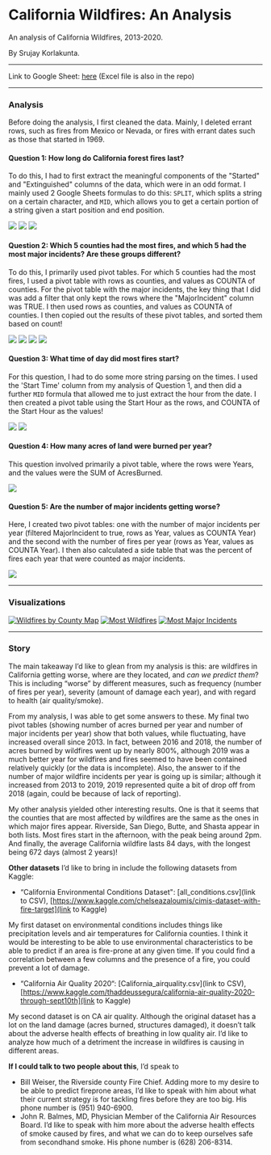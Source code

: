 # California Wildfires: An Analysis
An analysis of California Wildfires, 2013-2020. 

By Srujay Korlakunta. 

<hr>

Link to Google Sheet: [here](https://docs.google.com/spreadsheets/d/1rExJMaAEiaiRb1maou204j6620tCPqnm6Vu4wLpOJio/edit?usp=sharing) (Excel file is also in the repo)

<hr>

### Analysis

Before doing the analysis, I first cleaned the data. Mainly, I deleted errant rows, such as fires from Mexico or Nevada, or fires with errant dates such as those that started in 1969. 

#### Question 1: How long do California forest fires last?

To do this, I had to first extract the meaningful components of the "Started" and "Extinguished" columns of the data, which were in an odd format. I mainly used 2 Google Sheets formulas to do this: `SPLIT`, which splits a string on a certain character, and `MID`, which allows you to get a certain portion of a string given a start position and end position.

![](q1_1.png)
![](q1_2.png)
![](q1_3.png)

#### Question 2: Which 5 counties had the most fires, and which 5 had the most major incidents? Are these groups different?

To do this, I primarily used pivot tables. For which 5 counties had the most fires, I used a pivot table with rows as counties, and values as COUNTA of counties. For the pivot table with the major incidents, the key thing that I did was add a filter that only kept the rows where the "MajorIncident" column was TRUE. I then used rows as counties, and values as COUNTA of counties. I then copied out the results of these pivot tables, and sorted them based on count!

![](q2_1.png)
![](q2_2.png)
![](q2_3.png)
![](q2_4.png)

#### Question 3: What time of day did most fires start?

For this question, I had to do some more string parsing on the times. I used the 'Start Time' column from my analysis of Question 1, and then did a further `MID` formula that allowed me to just extract the hour from the date. I then created a pivot table using the Start Hour as the rows, and COUNTA of the Start Hour as the values!

![](q3_1.png)
![](q3_2.png)

#### Question 4: How many acres of land were burned per year?

This question involved primarily a pivot table, where the rows were Years, and the values were the SUM of AcresBurned.

![](q4_1.png)

#### Question 5: Are the number of major incidents getting worse?

Here, I created two pivot tables: one with the number of major incidents per year (filtered MajorIncident to true, rows as Year, values as COUNTA Year) and the second with the number of fires per year (rows as Year, values as COUNTA Year). I then also calculated a side table that was the percent of fires each year that were counted as major incidents.

![](q5_1.png)

<hr>

### Visualizations


[![Wildfires by County Map](wildfires_by_county_map.png)](https://datawrapper.dwcdn.net/ABFvR/1/)
[![Most Wildfires](most_wildfires.png)](https://datawrapper.dwcdn.net/iyWks/1/)
[![Most Major Incidents](most_major_incidents.png)](https://datawrapper.dwcdn.net/d63RT/1/)


<hr>

### Story

The main takeaway I’d like to glean from my analysis is this: are wildfires in California getting worse, where are they located, and *can we predict them*? This is including “worse” by different measures, such as frequency (number of fires per year), severity (amount of damage each year), and with regard to health (air quality/smoke). 

From my analysis, I was able to get some answers to these. My final two pivot tables (showing number of acres burned per year and number of major incidents per year) show that both values, while fluctuating, have increased overall since 2013. In fact, between 2016 and 2018, the number of acres burned by wildfires went up by nearly 800%, although 2019 was a much better year for wildfires and fires seemed to have been contained relatively quickly (or the data is incomplete). Also, the answer to if the number of major wildfire incidents per year is going up is similar; although it increased from 2013 to 2019, 2019 represented quite a bit of drop off from 2018 (again, could be because of lack of reporting).

My other analysis yielded other interesting results. One is that it seems that the counties that are most affected by wildfires are the same as the ones in which major fires appear. Riverside, San Diego, Butte, and Shasta appear in both lists. Most fires start in the afternoon, with the peak being around 2pm. And finally, the average California wildfire lasts 84 days, with the longest being 672 days (almost 2 years)!

**Other datasets** I’d like to bring in include the following datasets from Kaggle:
 * “California Environmental Conditions Dataset": [all_conditions.csv](link to CSV), [https://www.kaggle.com/chelseazaloumis/cimis-dataset-with-fire-target](link to Kaggle)

My first dataset on environmental conditions includes things like precipitation levels and air temperatures for California counties. I think it would be interesting to be able to use environmental characteristics to be able to predict if an area is fire-prone at any given time. If you could find a correlation between a few columns and the presence of a fire, you could prevent a lot of damage. 

 * “California Air Quality 2020“: [California_airquality.csv](link to CSV), [https://www.kaggle.com/thaddeussegura/california-air-quality-2020-through-sept10th](link to Kaggle)

My second dataset is on CA air quality. Although the original dataset has a lot on the land damage (acres burned, structures damaged), it doesn’t talk about the adverse health effects of breathing in low quality air. I’d like to analyze how much of a detriment the increase in wildfires is causing in different areas.

**If I could talk to two people about this**, I’d speak to 
 * Bill Weiser, the Riverside county Fire Chief. Adding more to my desire to be able to predict fireprone areas, I’d like to speak with him about what their current strategy is for tackling fires before they are too big. His phone number is (951) 940-6900. 
 * John R. Balmes, MD, Physician Member of the California Air Resources Board. I’d like to speak with him more about the adverse health effects of smoke caused by fires, and what we can do to keep ourselves safe from secondhand smoke. His phone number is (628) 206-8314.







